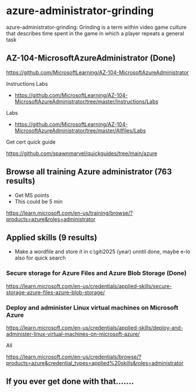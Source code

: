 # azure-administrator-grinding
azure-administrator-grinding: Grinding is a term within video game culture that describes time spent in the game in which a player repeats a general task

## AZ-104-MicrosoftAzureAdministrator (Done)

https://github.com/MicrosoftLearning/AZ-104-MicrosoftAzureAdministrator


Instructions Labs

* https://github.com/MicrosoftLearning/AZ-104-MicrosoftAzureAdministrator/tree/master/Instructions/Labs

Labs

* https://github.com/MicrosoftLearning/AZ-104-MicrosoftAzureAdministrator/tree/master/Allfiles/Labs


Get cert quick guide

https://github.com/spawnmarvel/quickguides/tree/main/azure


## Browse all training Azure administrator (763 results)

* Get MS points
* This could be 5 min

https://learn.microsoft.com/en-us/training/browse/?products=azure&roles=administrator


## Applied skills (9 results)

* Make a wordfile and store it in c:\giti2025 (year) unntil done, maybe e-lo also for quick search

### Secure storage for Azure Files and Azure Blob Storage (Done)

https://learn.microsoft.com/en-us/credentials/applied-skills/secure-storage-azure-files-azure-blob-storage/

### Deploy and administer Linux virtual machines on Microsoft Azure

https://learn.microsoft.com/en-us/credentials/applied-skills/deploy-and-administer-linux-virtual-machines-on-microsoft-azure/



All

https://learn.microsoft.com/en-us/credentials/browse/?products=azure&credential_types=applied%20skills&roles=administrator


## If you ever get done with that.......




